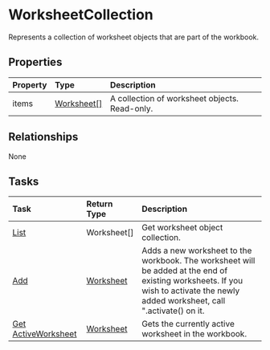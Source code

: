 # WorksheetCollection

Represents a collection of worksheet objects that are part of the workbook.

## Properties
| Property	   | Type	|Description|
|:---------------|:--------|:----------|
|items|[Worksheet[]](worksheet.md)|A collection of worksheet objects. Read-only.|

## Relationships
None


## Tasks

| Task		   | Return Type	|Description|
|:---------------|:--------|:----------|
| [List](../api/worksheetcollection_list.md) | Worksheet[]|Get worksheet object collection. |
|[Add](../api/worksheetcollection_add.md)|[Worksheet](worksheet.md)|Adds a new worksheet to the workbook. The worksheet will be added at the end of existing worksheets. If you wish to activate the newly added worksheet, call ".activate() on it.|
|[Get ActiveWorksheet](../api/worksheetcollection_getactiveworksheet.md)|[Worksheet](worksheet.md)|Gets the currently active worksheet in the workbook.|
